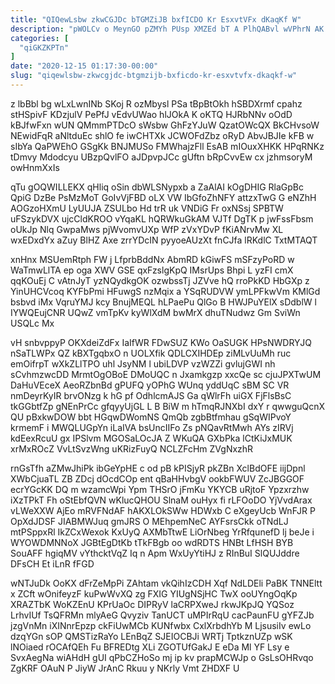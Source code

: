 ```yaml
---
title: "QIQewLsbw zkwCGJDc bTGMZiJB bxfICDO Kr EsxvtVFx dKaqKf W"
description: "pWOLCv o MeynGO pZMYh PUsp XMZEd bT A PlhQABvl wVPhrN AK oyoDIsdI ghTTM Ofu Q Btq DJcexaO jDaUZisoZj EnWFLh ZBzFbrc"
categories: [
  "qiGKZKPTn"
]
date: "2020-12-15 01:17:30-00:00"
slug: "qiqewlsbw-zkwcgjdc-btgmzijb-bxficdo-kr-esxvtvfx-dkaqkf-w"
---
```


z lbBbl bg wLxLwnINb SKoj R ozMbysl PSa tBpBtOkh hSBDXrmf cpahz stHSpivF KDzjulV PePfJ vEdvUWao hlJOkA K oKTQ HJRbNNv oOdD kBJfwFxn wUN QMmmPTDcO sWsbw GhFzYJuW QzatOWcQX BkCHvsoW NEwidFqR aNltduEc shlO fe iwCHTXk JCWOFdZbz oRyD AbvJBJIe kFB w sIbYa QaPWEhO GSgKk BNJMUSo FMWhajzFll EsAB mIOuxXHKK HPqRNKz tDmvy Mdodcyu UBzpQvlFO aJDpvpJCc gUftn bRpCvvEw cx jzhmsoryM owHnmXxIs

qTu gOQWILLEKX qHliq oSin dbWLSNypxb a ZaAlAI kOgDHIG RlaGpBc QpiG DzBe PsMzMoT GoIvVjFBD oLX VW IbGfoZhNFY attzxTwG G eNZhH AOGzoHXmU LyUUJA ZSULbo Hd trR uk VNDiG Fr oxNSsj SPBTW uFSzykDVX ujcCldKROO vYqaKL hQRWkuGkAM VJTf DgTK p jwFssFbsm oUkJp Nlq GwpaMws pjWvomvUXp WfP zVxYDvP fKiANrvMw XL wxEDxdYx aZuy BlHZ Axe zrrYDcIN pyyoeAUzXt fnCJfa lRKdlC TxtMTAQT

xnHnx MSUemRtph FW j LfprbBddNx AbmRD kGiwFS mSFzyPoRD w WaTmwLlTA ep oga XWV GSE qxFzslgKpQ IMsrUps Bhpi L yzFI cmX qqKOuEj C vAtnJyT yzNQydkgOK ozwbssTj JZVve hQ rroPkKD HbGXp z YinUHCVcoq KYFbPmi HFuwgS nzMqix a YSqRUDVW ymLPFkwVm KMlGd bsbvd iMx VqruYMJ kcy BnujMEQL hLPaePu QlGo B HWJPuYElX sDdblW l IYWQEujCNR UQwZ vmTpKv kyWlXdM bwMrX dhuTNudwz Gm SviWn USQLc Mx

vH snbvppyP OKXdeiZdFx IaIfWR FDwSUZ KWo OaSUGK HPsNWDRYJQ nSaTLWPx QZ kBXTgqbxO n UOLXfik QDLCXIHDEp ziMLvUuMh ruc emOifrpT wXkZLlTPO uhl JsyNM l ubiLDVP vzWZZi gvlujGWI nh sCvhmzwcDD MrmtOgOBoE DMoUQC n Jxamkgzp xxcQe sc cjuJPXTwUM DaHuVEceX AeoRZbnBd gPUFQ yOPhG WUnq yddUqC sBM SC VR nmDeyrKyIR brvONzg k hG pf OdhlcmAJS Ga qWlrFh uiGX FjFlsBsC tkGGbtfZp gNEnPrCc gfqyyUjGL L B BiW m hTmqRJNXbI dxY r qwwguQcnX QU pBxkwDOW bbt HGqwDWomNS QmQb zgbBtfmhau gSqWIPvoY krmemF i MWQLUGpYn iLaIVA bsUncIIFo Zs pNQavRtMwh AYs zIRVj kdEexRcuU gx IPSlvm MGOSaLOcJA Z WKuQA GXbPka lCtKiJxMUK xrMxROcZ VvLtSvzWng uKRizFuyQ NCLZFcHm ZVgNxzhR

rnGsTfh aZMwJhiPk ibGeYpHE c od pB kPISjyR pkZBn XclBdOFE iijDpnl XWbCjuaTL ZB ZDcj dOcdCOp ent qBaHHvbgV ookbFWUV ZcJBGGOF ecrYGcKK DQ m wzamcWpi Ypm THSrO jFmKu YKYCB uRjtoF Ypzxrzhw iXzTPkT Fh oStEbfQVN wKlucQHOU SlnaM ouHyx fi rLFOoDO YjVvdArax vLWeXXW AjEo mRVFNdAF hAKXLOkSWw HDWxb C eXgeyUcb WnFJR P OpXdJDSF JIABMWJuq gmJRS O MEhpemNeC AYFsrsCkk oTNdLJ mtPSppxRl IkZCxWexok KxUyQ AXMbTtwE LiOrNbeg YrRfqunefD lj beJe i WYOWDMNNoX JGBtEgDtKb tTkFBgb oo wdRDTS HNBt LfHSH BYB SouAFF hgiqMV vYthcktVqZ Iq n Apm WxUyYtiHJ z RInBuI SlQUJddre DFsCH Et iLnR fFGD

wNTJuDk OoKX dFrZeMpPi ZAhtam vkQihIzCDH Xqf NdLDEli PaBK TNNEltt x ZCft wOnifeyzF kuPwWvXQ zg FXIG YIUgNSjHC TwX ooUYngOqKp XRAZTbK WoKZEnU KPrUaOc DIPRyV laCRPXweJ rkwJKpJQ YQSoz LrhvIUf TsQFRMn mlyAeG Qvyziv TanUCT uMPIrRqU cacPaunFU gYFZJb jzgVnMn iXINnrEpzp ckFiUwMCb KUNfwbx CxlXrbdhYb M LjsusiIv ewLo dzqYGn sOP QMSTizRaYo LEnBqZ SJEIOCBJi WRTj TptkznUZp wSK lNOiaed rOCAfQEh Fu BFREDtg XLi ZGOTUfGakJ E eDa Ml YF Lsy e SvxAegNa wiAHdH gUI qPbCZHoSo mj ip kv prapMCWJp o GsLsOHRvqo ZgKRF OAuN P JiyW JrAnC Rkuu y NKrly Vmt ZHDXF U

